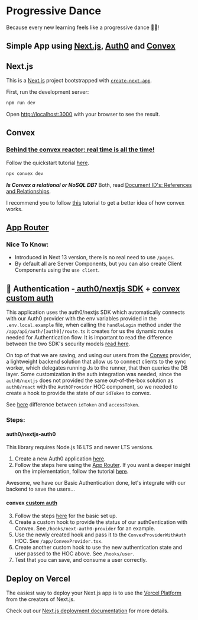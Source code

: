 # Progressive Dance

Because every new learning feels like a progressive dance 💃🏽!

## Simple App using [Next.js](https://nextjs.org/), [Auth0](https://auth0.com/) and [Convex](https://convex.dev)

## Next.js

This is a [Next.js](https://nextjs.org/) project bootstrapped with [`create-next-app`](https://github.com/vercel/next.js/tree/canary/packages/create-next-app).

First, run the development server:

```bash
npm run dev
```

Open [http://localhost:3000](http://localhost:3000) with your browser to see the result.

## Convex

### [Behind the convex reactor: real time is all the time!](https://stack.convex.dev/how-convex-works)

Follow the quickstart tutorial [here](https://docs.convex.dev/quickstart/nextjs).

```bash
npx convex dev
```

**_Is Convex a relational or NoSQL DB?_** Both, read [Document ID's: References and Relationships](https://docs.convex.dev/database/document-ids#references-and-relationships).

I recommend you to follow [this](https://docs.convex.dev/tutorial/reactor) tutorial to get a better idea of how convex works.

## [App Router](https://nextjs.org/docs/app/building-your-application/routing#the-app-router)

### Nice To Know:

- Introduced in Next 13 version, there is no real need to use `/pages`.
- By default all are Server Components, but you can also create Client Components using the `use client`.

## 🔐 Authentication -[ auth0/nextjs SDK](https://auth0.github.io/nextjs-auth0/index.html) + [convex custom auth](https://docs.convex.dev/auth/advanced/custom-auth)

This application uses the auth0/nextjs SDK which automatically connects with our Auth0 provider with the env variables provided in the `.env.local.example` file, when calling the `handleLogin` method under the `/app/api/auth/[auth0]/route.ts` it creates for us the dynamic routes needed for Authentication flow. It is important to read the difference between the two SDK's security models [read here](https://github.com/auth0/nextjs-auth0/tree/main?tab=readme-ov-file#comparison-with-the-auth0-react-sdk).

On top of that we are saving, and using our users from the [Convex](https://stack.convex.dev/how-convex-works) provider, a lightweight backend solution that allow us to connect clients to the sync worker, which delegates running Js to the runner, that then queries the DB layer. Some customization in the auth integration was needed, since the `auth0/nextjs` does not provided the same out-of-the-box solution as `auth0/react` with the `Auth0Provider` HOC component, so we needed to create a hook to provide the state of our `idToken` to convex.

See [here](https://auth0.com/blog/id-token-access-token-what-is-the-difference/) difference between `idToken` and `accessToken`.

### Steps:

#### auth0/nextjs-auth0

This library requires Node.js 16 LTS and newer LTS versions.

1. Create a new Auth0 application [here](https://manage.auth0.com/#/applications).
2. Follow the steps here using the [App Router](https://github.com/auth0/nextjs-auth0/tree/main?tab=readme-ov-file#app-router). If you want a deeper insight on the implementation, follow the tutorial [here](https://developer.auth0.com/resources/guides/web-app/nextjs/basic-authentication).

Awesome, we have our Basic Authentication done, let's integrate with our backend to save the users...

#### convex [custom auth](https://docs.convex.dev/auth/advanced/custom-auth)

3. Follow the steps [here](https://docs.convex.dev/auth/advanced/custom-auth) for the basic set up.
4. Create a custom hook to provide the status of our auth0entication with Convex. See `/hooks/next-auth0-provider` for an example.
5. Use the newly created hook and pass it to the `ConvexProviderWithAuth` HOC. See `/app/ConvexProvider.tsx`.
6. Create another custom hook to use the new authentication state and user passed to the HOC above. See `/hooks/user`.
7. Test that you can save, and consume a user correctly.

## Deploy on Vercel

The easiest way to deploy your Next.js app is to use the [Vercel Platform](https://vercel.com/new?utm_medium=default-template&filter=next.js&utm_source=create-next-app&utm_campaign=create-next-app-readme) from the creators of Next.js.

Check out our [Next.js deployment documentation](https://nextjs.org/docs/deployment) for more details.
